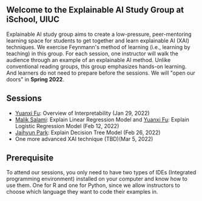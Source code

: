 ## Welcome to the Explainable AI Study Group at iSchool, UIUC

Explainable AI study group aims to create a low-pressure, peer-mentoring learning space for students to get together and learn explainable AI (XAI) techniques. We exercise Feynmann's method of learning (i.e., learning by teaching) in this group. For each session, one instructor will walk the audience through an example of an explainable AI method. Unlike conventional reading groups, this group emphasizes hands-on learning. And learners do not need to prepare before the sessions. We will "open our doors" in **Spring 2022**.

## Sessions
- [Yuanxi Fu](https://ischool.illinois.edu/people/yuanxi-fu): Overview of Interpretability (Jan 29, 2022)
- [Malik Salami](https://ischool.illinois.edu/people/malik-salami): Explain Linear Regression Model and [Yuanxi Fu](https://ischool.illinois.edu/people/yuanxi-fu): Explain Logistic Regression Model (Feb 12, 2022)
- [Jaihyun Park](https://ischool.illinois.edu/people/jaihyun-park): Explain Decision Tree Model (Feb 26, 2022)
- One more advanced XAI technique (TBD)(Mar 5, 2022)

## Prerequisite  
To attend our sessions, you only need to have two types of IDEs (Integrated programming environment) installed on your computer and know how to use them. One for R and one for Python, since we allow instructors to choose which language they want to code their examples in.
